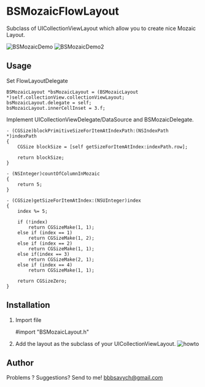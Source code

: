 # BSMozaicFlowLayout

Subclass of UICollectionViewLayout which allow you to create nice Mozaic Layout.

![BSMozaicDemo](http://i.imgur.com/xr4pjFY.png)
![BSMozaicDemo2](http://i.imgur.com/w2XJpAK.png)



## Usage
Set FlowLayoutDelegate

    BSMozaicLayout *bsMozaicLayout = (BSMozaicLayout *)self.collectionView.collectionViewLayout;
    bsMozaicLayout.delegate = self;
    bsMozaicLayout.innerCellInset = 3.f;


Implement UICollectionViewDelegate/DataSource and BSMozaicDelegate.

    - (CGSize)blockPrimitiveSizeForItemAtIndexPath:(NSIndexPath *)indexPath
    {
        CGSize blockSize = [self getSizeForItemAtIndex:indexPath.row];

        return blockSize;
    }

    - (NSInteger)countOfColumnInMozaic
    {
        return 5;
    }

    - (CGSize)getSizeForItemAtIndex:(NSUInteger)index
    {
        index %= 5;

        if (!index)
            return CGSizeMake(1, 1);
        else if (index == 1)
            return CGSizeMake(1, 2);
        else if (index == 2)
            return CGSizeMake(1, 1);
        else if(index == 3)
            return CGSizeMake(2, 1);
        else if (index == 4)
            return CGSizeMake(1, 1);

        return CGSizeZero;
    }

## Installation
1) Import file 
      
      #import "BSMozaicLayout.h"

2) Add the layout as the subclass of your UICollectionViewLayout.
![howto](http://i.imgur.com/6jEb3fP.png)

## Author
Problems ? Suggestions? Send to me! bbbsavych@gmail.com
